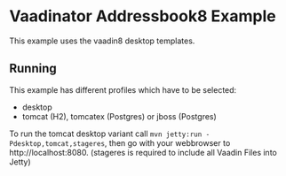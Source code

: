 # Vaadinator Addressbook8 Example

This example uses the vaadin8 desktop templates.
## Running
This example has different profiles which have to be selected:
- desktop
- tomcat (H2), tomcatex (Postgres) or jboss (Postgres)

To run the tomcat desktop variant call `mvn jetty:run -Pdesktop,tomcat,stageres`, then go with your webbrowser to http://localhost:8080. (stageres is required to include all Vaadin Files into Jetty)
